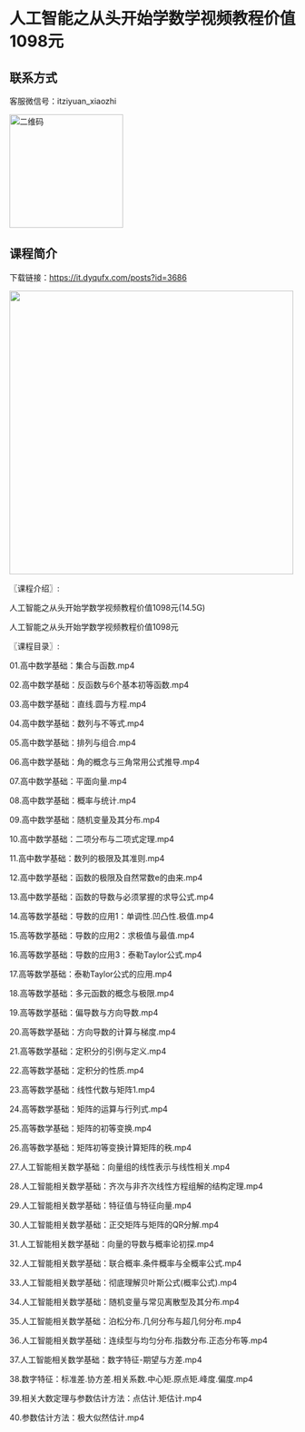 # 人工智能之从头开始学数学视频教程价值1098元

## 联系方式

客服微信号：itziyuan_xiaozhi

<img src="https://ziyuanyun.oss-cn-guangzhou.aliyuncs.com/common/20240614073449/666b82192834a.jpg" width="200" height="200" alt="二维码">

## 课程简介

下载链接：https://it.dyqufx.com/posts?id=3686

<img src="https://ziyuanyun.oss-cn-guangzhou.aliyuncs.com/yun/20240515185259/6644940b9a9da.jpg" width="500" alt="">

  〖课程介绍〗:

 人工智能之从头开始学数学视频教程价值1098元(14.5G)

 人工智能之从头开始学数学视频教程价值1098元



 〖课程目录〗:

  

 01.高中数学基础：集合与函数.mp4

 02.高中数学基础：反函数与6个基本初等函数.mp4

 03.高中数学基础：直线.圆与方程.mp4

 04.高中数学基础：数列与不等式.mp4

 05.高中数学基础：排列与组合.mp4

 06.高中数学基础：角的概念与三角常用公式推导.mp4

 07.高中数学基础：平面向量.mp4

 08.高中数学基础：概率与统计.mp4

 09.高中数学基础：随机变量及其分布.mp4

 10.高中数学基础：二项分布与二项式定理.mp4

 11.高中数学基础：数列的极限及其准则.mp4

 12.高中数学基础：函数的极限及自然常数e的由来.mp4

 13.高中数学基础：函数的导数与必须掌握的求导公式.mp4

 14.高等数学基础：导数的应用1：单调性.凹凸性.极值.mp4

 15.高等数学基础：导数的应用2：求极值与最值.mp4

 16.高等数学基础：导数的应用3：泰勒Taylor公式.mp4

 17.高等数学基础：泰勒Taylor公式的应用.mp4

 18.高等数学基础：多元函数的概念与极限.mp4

 19.高等数学基础：偏导数与方向导数.mp4

 20.高等数学基础：方向导数的计算与梯度.mp4

 21.高等数学基础：定积分的引例与定义.mp4

 22.高等数学基础：定积分的性质.mp4

 23.高等数学基础：线性代数与矩阵1.mp4

 24.高等数学基础：矩阵的运算与行列式.mp4

 25.高等数学基础：矩阵的初等变换.mp4

 26.高等数学基础：矩阵初等变换计算矩阵的秩.mp4

 27.人工智能相关数学基础：向量组的线性表示与线性相关.mp4

 28.人工智能相关数学基础：齐次与非齐次线性方程组解的结构定理.mp4

 29.人工智能相关数学基础：特征值与特征向量.mp4

 30.人工智能相关数学基础：正交矩阵与矩阵的QR分解.mp4

 31.人工智能相关数学基础：向量的导数与概率论初探.mp4

 32.人工智能相关数学基础：联合概率.条件概率与全概率公式.mp4

 33.人工智能相关数学基础：彻底理解贝叶斯公式(概率公式).mp4

 34.人工智能相关数学基础：随机变量与常见离散型及其分布.mp4

 35.人工智能相关数学基础：泊松分布.几何分布与超几何分布.mp4

 36.人工智能相关数学基础：连续型与均匀分布.指数分布.正态分布等.mp4

 37.人工智能相关数学基础：数字特征-期望与方差.mp4

 38.数字特征：标准差.协方差.相关系数.中心矩.原点矩.峰度.偏度.mp4

 39.相关大数定理与参数估计方法：点估计.矩估计.mp4

 40.参数估计方法：极大似然估计.mp4 

  